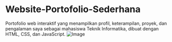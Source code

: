 # Website-Portofolio-Sederhana
Portofolio web interaktif yang menampilkan profil, keterampilan, proyek, dan pengalaman saya sebagai mahasiswa Teknik Informatika, dibuat dengan HTML, CSS, dan JavaScript.
![Image](https://github.com/user-attachments/assets/f5097f02-e3d0-4374-8ab5-d8489117e834)
